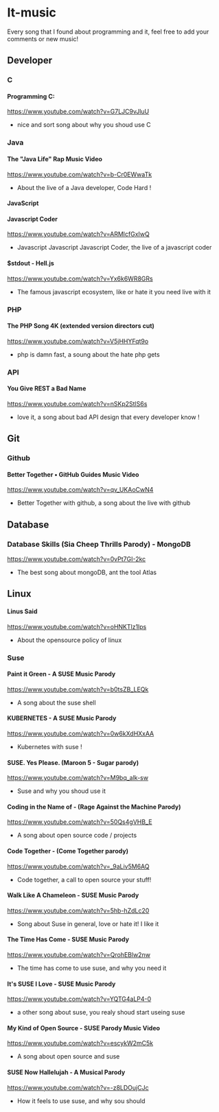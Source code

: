 # It-music
Every song that I found about programming and it, feel free to add your comments or new music! 

## Developer
### C

#### Programming C:

https://www.youtube.com/watch?v=G7LJC9vJluU

- nice and sort song about why you shoud use C 

### Java

#### The "Java Life" Rap Music Video

https://www.youtube.com/watch?v=b-Cr0EWwaTk

- About the live of a Java developer, Code Hard ! 

#### JavaScript

#### Javascript Coder

https://www.youtube.com/watch?v=ARMlcfGxIwQ

- Javascript Javascript Javascript Coder, the live of a javascript coder

#### $stdout - Hell.js

https://www.youtube.com/watch?v=Yx6k6WR8GRs

- The famous javascript ecosystem, like or hate it you need live with it

### PHP

#### The PHP Song 4K (extended version directors cut)

https://www.youtube.com/watch?v=V5jHHYFqt9o

- php is damn fast, a soung about the hate php gets 

### API

#### You Give REST a Bad Name

https://www.youtube.com/watch?v=nSKp2StlS6s

- love it, a song about bad API design that every developer know !

## Git

### Github

#### Better Together • GitHub Guides Music Video

https://www.youtube.com/watch?v=qv_UKAoCwN4

- Better Together with github, a song about the live with github 


## Database 

### Database Skills (Sia Cheep Thrills Parody) - MongoDB

https://www.youtube.com/watch?v=0vPt7GI-2kc

- The best song about mongoDB, ant the tool Atlas 

## Linux

#### Linus Said 

https://www.youtube.com/watch?v=oHNKTlz1lps

- About the opensource policy of linux 

### Suse

#### Paint it Green - A SUSE Music Parody

https://www.youtube.com/watch?v=b0tsZB_LEQk

- A song about the suse shell 

#### KUBERNETES - A SUSE Music Parody

https://www.youtube.com/watch?v=0w6kXdHXxAA

- Kubernetes with suse ! 

#### SUSE. Yes Please. (Maroon 5 - Sugar parody)

https://www.youtube.com/watch?v=M9bq_alk-sw

- Suse and why you shoud use it 

#### Coding in the Name of - (Rage Against the Machine Parody)

https://www.youtube.com/watch?v=50Qs4gVHB_E

- A song about open source code / projects 


#### Code Together - (Come Together parody)

https://www.youtube.com/watch?v=_9aLiv5M6AQ

- Code together, a call to open source your stuff! 

#### Walk Like A Chameleon - SUSE Music Parody

https://www.youtube.com/watch?v=5hb-hZdLc20

- Song about Suse in general, love or hate it! I like it 


#### The Time Has Come - SUSE Music Parody

https://www.youtube.com/watch?v=QrohEBlw2nw

- The time has come to use suse, and why you need it

#### It's SUSE I Love - SUSE Music Parody

https://www.youtube.com/watch?v=YQTG4aLP4-0

- a other song about suse, you realy shoud start useing suse

#### My Kind of Open Source - SUSE Parody Music Video

https://www.youtube.com/watch?v=escykW2mC5k

- A song about open source and suse 

#### SUSE Now Hallelujah - A Musical Parody

https://www.youtube.com/watch?v=-z8LDOujCJc

- How it feels to use suse, and why sou should 
